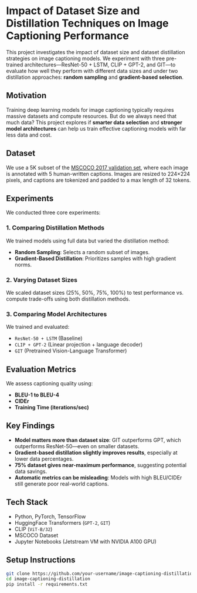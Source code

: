 # Impact of Dataset Size and Distillation Techniques on Image Captioning Performance

This project investigates the impact of dataset size and dataset distillation strategies on image captioning models. We experiment with three pre-trained architectures—ResNet-50 + LSTM, CLIP + GPT-2, and GIT—to evaluate how well they perform with different data sizes and under two distillation approaches: **random sampling** and **gradient-based selection**.

## Motivation

Training deep learning models for image captioning typically requires massive datasets and compute resources. But do we always need that much data? This project explores if **smarter data selection** and **stronger model architectures** can help us train effective captioning models with far less data and cost.

## Dataset

We use a 5K subset of the [MSCOCO 2017 validation set](https://cocodataset.org/#download), where each image is annotated with 5 human-written captions. Images are resized to 224×224 pixels, and captions are tokenized and padded to a max length of 32 tokens.

## Experiments

We conducted three core experiments:

### 1. Comparing Distillation Methods
We trained models using full data but varied the distillation method:
- **Random Sampling**: Selects a random subset of images.
- **Gradient-Based Distillation**: Prioritizes samples with high gradient norms.

### 2. Varying Dataset Sizes
We scaled dataset sizes (25%, 50%, 75%, 100%) to test performance vs. compute trade-offs using both distillation methods.

### 3. Comparing Model Architectures
We trained and evaluated:
- `ResNet-50 + LSTM` (Baseline)
- `CLIP + GPT-2` (Linear projection + language decoder)
- `GIT` (Pretrained Vision-Language Transformer)

## Evaluation Metrics

We assess captioning quality using:
- **BLEU-1 to BLEU-4**
- **CIDEr**
- **Training Time (iterations/sec)**

## Key Findings

- **Model matters more than dataset size**: GIT outperforms GPT, which outperforms ResNet-50—even on smaller datasets.
- **Gradient-based distillation slightly improves results**, especially at lower data percentages.
- **75% dataset gives near-maximum performance**, suggesting potential data savings.
- **Automatic metrics can be misleading**: Models with high BLEU/CIDEr still generate poor real-world captions.

## Tech Stack

- Python, PyTorch, TensorFlow
- HuggingFace Transformers (`GPT-2`, `GIT`)
- CLIP (`ViT-B/32`)
- MSCOCO Dataset
- Jupyter Notebooks (Jetstream VM with NVIDIA A100 GPU)

## Setup Instructions

```bash
git clone https://github.com/your-username/image-captioning-distillation.git
cd image-captioning-distillation
pip install -r requirements.txt
